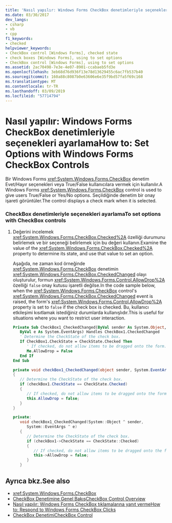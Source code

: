 ```yaml
---
title: 'Nasıl yapılır: Windows Forms CheckBox denetimleriyle seçenekleri ayarlama'
ms.date: 03/30/2017
dev_langs:
- csharp
- vb
- cpp
f1_keywords:
- checked
helpviewer_keywords:
- CheckBox control [Windows Forms], checked state
- check boxes [Windows Forms], using to set options
- CheckBox control [Windows Forms], using to set options
ms.assetid: 2ac70498-7e3e-4e07-8901-ccabaeb5fd3e
ms.openlocfilehash: 3eb68d76d936f13e78d13629455c6ac7fb537b40
ms.sourcegitcommit: 160a88c8087b0e63606e6e35f9bd57fa5f69c168
ms.translationtype: MT
ms.contentlocale: tr-TR
ms.lasthandoff: 03/09/2019
ms.locfileid: "57714794"
---
```

# <a name="how-to-set-options-with-windows-forms-checkbox-controls"></a><span data-ttu-id="4ed26-102">Nasıl yapılır: Windows Forms CheckBox denetimleriyle seçenekleri ayarlama</span><span class="sxs-lookup"><span data-stu-id="4ed26-102">How to: Set Options with Windows Forms CheckBox Controls</span></span>
<span data-ttu-id="4ed26-103">Bir Windows Forms <xref:System.Windows.Forms.CheckBox> denetim Evet/Hayır seçenekleri veya True/False kullanıcılara vermek için kullanılır.</span><span class="sxs-lookup"><span data-stu-id="4ed26-103">A Windows Forms <xref:System.Windows.Forms.CheckBox> control is used to give users True/False or Yes/No options.</span></span> <span data-ttu-id="4ed26-104">Seçildiğinde denetim bir onay işareti görüntüler.</span><span class="sxs-lookup"><span data-stu-id="4ed26-104">The control displays a check mark when it is selected.</span></span>  
  
### <a name="to-set-options-with-checkbox-controls"></a><span data-ttu-id="4ed26-105">CheckBox denetimleriyle seçenekleri ayarlama</span><span class="sxs-lookup"><span data-stu-id="4ed26-105">To set options with CheckBox controls</span></span>  
  
1.  <span data-ttu-id="4ed26-106">Değerini incelemek <xref:System.Windows.Forms.CheckBox.Checked%2A> özelliği durumunu belirlemek ve bir seçeneği belirlemek için bu değeri kullanın.</span><span class="sxs-lookup"><span data-stu-id="4ed26-106">Examine the value of the <xref:System.Windows.Forms.CheckBox.Checked%2A> property to determine its state, and use that value to set an option.</span></span>  
  
     <span data-ttu-id="4ed26-107">Aşağıda, ne zaman kod örneğinde <xref:System.Windows.Forms.CheckBox> denetimin <xref:System.Windows.Forms.CheckBox.CheckedChanged> olayı oluşturulur, formun <xref:System.Windows.Forms.Control.AllowDrop%2A> özelliği `false` onay kutusu işaretli değilse.</span><span class="sxs-lookup"><span data-stu-id="4ed26-107">In the code sample below, when the <xref:System.Windows.Forms.CheckBox> control's <xref:System.Windows.Forms.CheckBox.CheckedChanged> event is raised, the form's <xref:System.Windows.Forms.Control.AllowDrop%2A> property is set to `false` if the check box is checked.</span></span> <span data-ttu-id="4ed26-108">Bu, kullanıcı etkileşimi kısıtlamak istediğiniz durumlarda kullanışlıdır.</span><span class="sxs-lookup"><span data-stu-id="4ed26-108">This is useful for situations where you want to restrict user interaction.</span></span>  
  
    ```vb  
    Private Sub CheckBox1_CheckedChanged(ByVal sender As System.Object, _  
       ByVal e As System.EventArgs) Handles CheckBox1.CheckedChanged  
       ' Determine the CheckState of the check box.  
       If CheckBox1.CheckState = CheckState.Checked Then  
          ' If checked, do not allow items to be dragged onto the form.  
          Me.AllowDrop = False  
       End If  
    End Sub  
    ```  
  
    ```csharp  
    private void checkBox1_CheckedChanged(object sender, System.EventArgs e)  
    {  
       // Determine the CheckState of the check box.  
       if (checkBox1.CheckState == CheckState.Checked)   
       {  
          // If checked, do not allow items to be dragged onto the form.  
          this.AllowDrop = false;  
       }  
    }  
    ```  
  
    ```cpp  
    private:  
       void checkBox1_CheckedChanged(System::Object ^ sender,  
          System::EventArgs ^ e)  
       {  
          // Determine the CheckState of the check box.  
          if (checkBox1->CheckState == CheckState::Checked)   
          {  
             // If checked, do not allow items to be dragged onto the form.  
             this->AllowDrop = false;  
          }  
       }  
    ```  
  
## <a name="see-also"></a><span data-ttu-id="4ed26-109">Ayrıca bkz.</span><span class="sxs-lookup"><span data-stu-id="4ed26-109">See also</span></span>
- <xref:System.Windows.Forms.CheckBox>
- [<span data-ttu-id="4ed26-110">CheckBox Denetimine Genel Bakış</span><span class="sxs-lookup"><span data-stu-id="4ed26-110">CheckBox Control Overview</span></span>](checkbox-control-overview-windows-forms.md)
- [<span data-ttu-id="4ed26-111">Nasıl yapılır: Windows Forms CheckBox tıklamalarına yanıt verme</span><span class="sxs-lookup"><span data-stu-id="4ed26-111">How to: Respond to Windows Forms CheckBox Clicks</span></span>](how-to-respond-to-windows-forms-checkbox-clicks.md)
- [<span data-ttu-id="4ed26-112">CheckBox Denetimi</span><span class="sxs-lookup"><span data-stu-id="4ed26-112">CheckBox Control</span></span>](checkbox-control-windows-forms.md)
